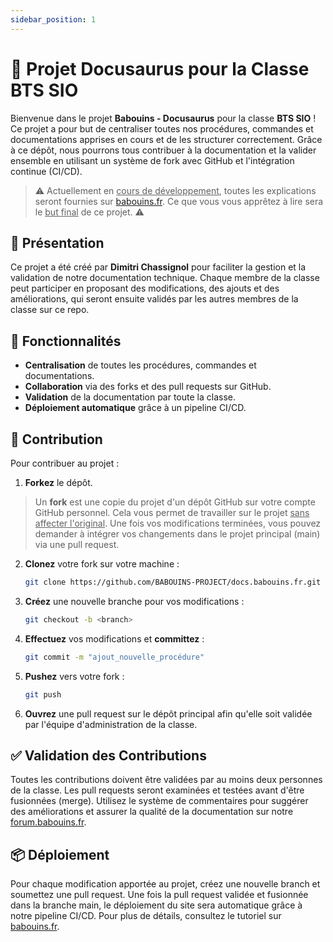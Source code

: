 ```yaml
---
sidebar_position: 1
---
```

# 📘 Projet Docusaurus pour la Classe BTS SIO

Bienvenue dans le projet **Babouins - Docusaurus** pour la classe **BTS SIO** ! Ce projet a pour but de centraliser toutes nos procédures, commandes et documentations apprises en cours et de les structurer correctement. Grâce à ce dépôt, nous pourrons tous contribuer à la documentation et la valider ensemble en utilisant un système de fork avec GitHub et l'intégration continue (CI/CD).

>⚠️ Actuellement en <u>cours de développement</u>, toutes les explications seront fournies sur <a href="https://babouins.fr" target="_blank">babouins.fr</a>. Ce que vous vous apprêtez à lire sera le <u>but final</u> de ce projet. ⚠️

## 🎉 Présentation

Ce projet a été créé par **Dimitri Chassignol** pour faciliter la gestion et la validation de notre documentation technique. Chaque membre de la classe peut participer en proposant des modifications, des ajouts et des améliorations, qui seront ensuite validés par les autres membres de la classe sur ce repo. 

## 🚀 Fonctionnalités

- **Centralisation** de toutes les procédures, commandes et documentations.
- **Collaboration** via des forks et des pull requests sur GitHub.
- **Validation** de la documentation par toute la classe.
- **Déploiement automatique** grâce à un pipeline CI/CD.

## 📝 Contribution

Pour contribuer au projet :

1. **Forkez** le dépôt. 

> Un **fork** est une copie du projet d'un dépôt GitHub sur votre compte GitHub personnel. Cela vous permet de travailler sur le projet <u>sans affecter l'original</u>. Une fois vos modifications terminées, vous pouvez demander à intégrer vos changements dans le projet principal (main) via une pull request.

2. **Clonez** votre fork sur votre machine :
    ```bash
    git clone https://github.com/BABOUINS-PROJECT/docs.babouins.fr.git
    ```
3. **Créez** une nouvelle branche pour vos modifications :
    ```bash
    git checkout -b <branch>
    ```
4. **Effectuez** vos modifications et **committez** :
    ```bash
    git commit -m "ajout_nouvelle_procédure"
    ```
5. **Pushez** vers votre fork :
    ```bash
    git push 
    ```
6. **Ouvrez** une pull request sur le dépôt principal afin qu'elle soit validée par l'équipe d'administration de la classe.

## ✅ Validation des Contributions

Toutes les contributions doivent être validées par au moins deux personnes de la classe. Les pull requests seront examinées et testées avant d'être fusionnées (merge). Utilisez le système de commentaires pour suggérer des améliorations et assurer la qualité de la documentation sur notre <a href="https://forum.babouins.fr" target="_blank">forum.babouins.fr</a>.

## 📦 Déploiement

Pour chaque modification apportée au projet, créez une nouvelle branch et soumettez une pull request. Une fois la pull request validée et fusionnée dans la branche main, le déploiement du site sera automatique grâce à notre pipeline CI/CD. Pour plus de détails, consultez le tutoriel sur <a href="https://babouins.fr" target="_blank">babouins.fr</a>.